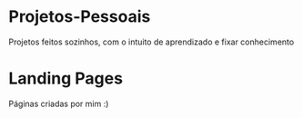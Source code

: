 # Projetos-Pessoais
Projetos feitos sozinhos, com o intuito de aprendizado e fixar conhecimento

# Landing Pages
Páginas criadas por mim :)
